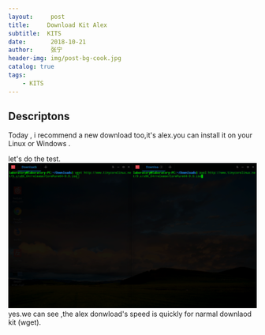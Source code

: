 ```yaml
---
layout:     post
title:     Download Kit Alex
subtitle:  KITS
date:       2018-10-21
author:     张宁
header-img: img/post-bg-cook.jpg
catalog: true
tags:
    - KITS
---
```



## Descriptons
Today , i recommend a new download too,it's alex.you can install it on your Linux or Windows .

let's do the test.
<img src='img/deepin-screen-recorder_Select-area_20180511084206.gif'>
yes.we can see ,the  alex donwload's speed is quickly for narmal downlaod kit (wget).
